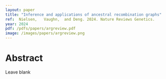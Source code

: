 ```yaml
---
layout: paper
title: "Inference and applications of ancestral recombination graphs"
ref:  Nielsen,   Vaughn,  and Deng. 2024. Nature Reviews Genetics.
year: 2024
pdf: /pdfs/papers/argreview.pdf
image: /images/papers/argreview.png
---
```


# Abstract

Leave blank
